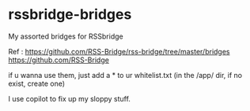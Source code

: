 # rssbridge-bridges
My assorted bridges for RSSbridge


Ref :
https://github.com/RSS-Bridge/rss-bridge/tree/master/bridges
https://github.com/RSS-Bridge

if u wanna use them, just add a * to ur whitelist.txt (in the /app/ dir, if no exist, create one)

I use copilot to fix up my sloppy stuff.
